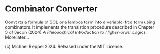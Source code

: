 Combinator Converter
=======


Converts a formula of SOL or a lambda term into a variable-free term using combinators.  It implements the translation procedure described in Chapter 3 of Bacon (2024) *A Philosophical Introduction to Higher-order Logics*.  More later...

(c) Michael Rieppel 2024. Released under the MIT License.